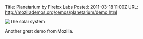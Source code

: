 Title: Planetarium by Firefox Labs
Posted: 2011-03-18 11:00Z
URL: http://mozillademos.org/demos/planetarium/demo.html

![The solar system](http://static.paulboxley.com/planetarium.png)

Another great demo from Mozilla.